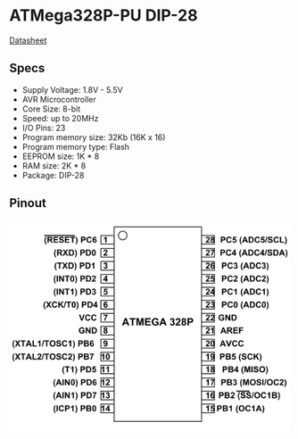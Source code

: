# ATMega328P-PU DIP-28

[Datasheet](Microchip-ATMEGA328P-PU-datasheet.pdf)

## Specs

* Supply Voltage: 1.8V - 5.5V
* AVR Microcontroller
* Core Size: 8-bit
* Speed: up to 20MHz
* I/O Pins: 23
* Program memory size: 32Kb (16K x 16)
* Program memory type: Flash
* EEPROM size: 1K * 8
* RAM size: 2K * 8
* Package: DIP-28

## Pinout

![ATMega329P Pinout](https://github.com/CoderJayUK/atmega328P-PU/blob/main/atmega328P-pinout.png)

